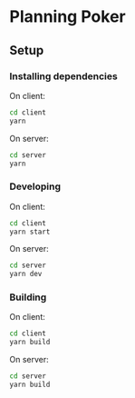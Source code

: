 # Planning Poker

## Setup
### Installing dependencies

On client:

```bash
cd client
yarn
```

On server:

```bash
cd server
yarn
```

### Developing
On client:

```bash
cd client
yarn start
```

On server:

```bash
cd server
yarn dev
```

### Building
On client:

```bash
cd client
yarn build
```

On server:

```bash
cd server
yarn build
```